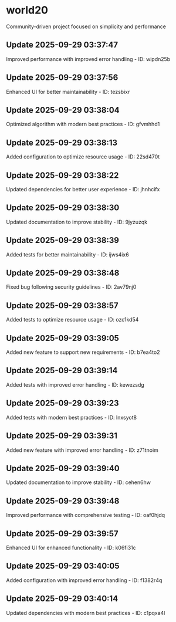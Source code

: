 # world20
Community-driven project focused on simplicity and performance

## Update 2025-09-29 03:37:47
Improved performance with improved error handling - ID: wipdn25b


## Update 2025-09-29 03:37:56
Enhanced UI for better maintainability - ID: tezsbixr


## Update 2025-09-29 03:38:04
Optimized algorithm with modern best practices - ID: gfvmhhd1


## Update 2025-09-29 03:38:13
Added configuration to optimize resource usage - ID: 22sd470t


## Update 2025-09-29 03:38:22
Updated dependencies for better user experience - ID: jhnhcifx


## Update 2025-09-29 03:38:30
Updated documentation to improve stability - ID: 9jyzuzqk


## Update 2025-09-29 03:38:39
Added tests for better maintainability - ID: ijws4ix6


## Update 2025-09-29 03:38:48
Fixed bug following security guidelines - ID: 2av79nj0


## Update 2025-09-29 03:38:57
Added tests to optimize resource usage - ID: ozc1kd54


## Update 2025-09-29 03:39:05
Added new feature to support new requirements - ID: b7ea4to2


## Update 2025-09-29 03:39:14
Added tests with improved error handling - ID: kewezsdg


## Update 2025-09-29 03:39:23
Added tests with modern best practices - ID: lnxsyot8


## Update 2025-09-29 03:39:31
Added new feature with improved error handling - ID: z71tnoim


## Update 2025-09-29 03:39:40
Updated documentation to improve stability - ID: cehen6hw


## Update 2025-09-29 03:39:48
Improved performance with comprehensive testing - ID: oaf0hjdq


## Update 2025-09-29 03:39:57
Enhanced UI for enhanced functionality - ID: k06fi31c


## Update 2025-09-29 03:40:05
Added configuration with improved error handling - ID: f1382r4q


## Update 2025-09-29 03:40:14
Updated dependencies with modern best practices - ID: c1pqxa4l

